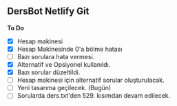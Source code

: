 ## DersBot Netlify Git
**To Do**
 - [x] Hesap makinesi
 - [x] Hesap Makinesinde 0'a bölme hatası
 - [ ] Bazı sorulara hata vermesi.
 - [x] Alternatif ve Opsiyonel kullanıldı.
 - [x] Bazı sorular düzeltildi.
 - [ ] Hesap makinesi için alternatif sorular oluşturulacak. 
 - [ ] Yeni tasarıma geçilecek. (Bugün)
 - [ ] Sorularda ders.txt'den 529. kısımdan devam edilecek.
